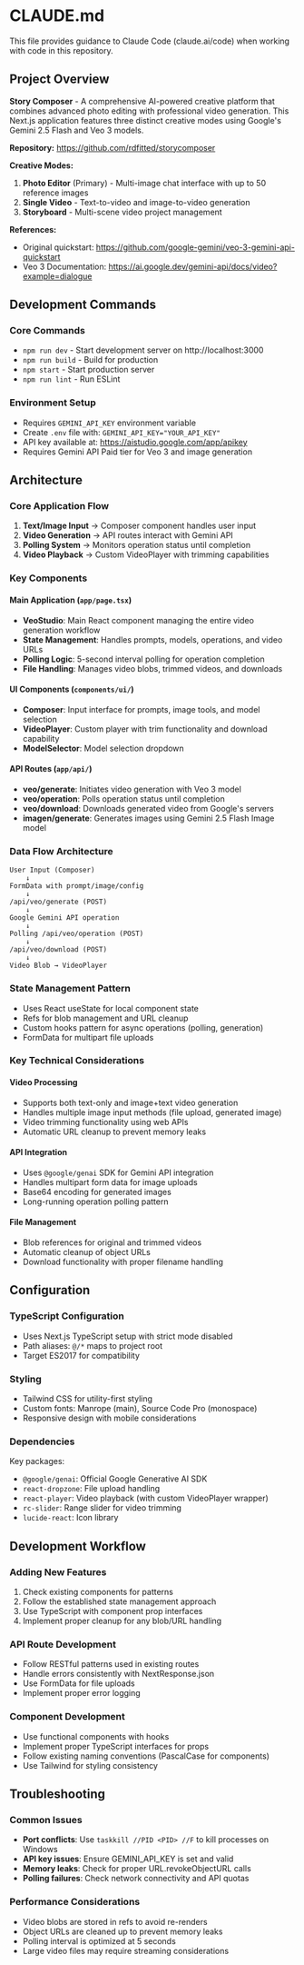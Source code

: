 # CLAUDE.md

This file provides guidance to Claude Code (claude.ai/code) when working with code in this repository.

## Project Overview

**Story Composer** - A comprehensive AI-powered creative platform that combines advanced photo editing with professional video generation. This Next.js application features three distinct creative modes using Google's Gemini 2.5 Flash and Veo 3 models.

**Repository:** https://github.com/rdfitted/storycomposer

**Creative Modes:**
1. **Photo Editor** (Primary) - Multi-image chat interface with up to 50 reference images
2. **Single Video** - Text-to-video and image-to-video generation  
3. **Storyboard** - Multi-scene video project management

**References:**
- Original quickstart: https://github.com/google-gemini/veo-3-gemini-api-quickstart
- Veo 3 Documentation: https://ai.google.dev/gemini-api/docs/video?example=dialogue

## Development Commands

### Core Commands
- `npm run dev` - Start development server on http://localhost:3000
- `npm run build` - Build for production
- `npm start` - Start production server
- `npm run lint` - Run ESLint

### Environment Setup
- Requires `GEMINI_API_KEY` environment variable
- Create `.env` file with: `GEMINI_API_KEY="YOUR_API_KEY"`
- API key available at: https://aistudio.google.com/app/apikey
- Requires Gemini API Paid tier for Veo 3 and image generation

## Architecture

### Core Application Flow
1. **Text/Image Input** → Composer component handles user input
2. **Video Generation** → API routes interact with Gemini API
3. **Polling System** → Monitors operation status until completion
4. **Video Playback** → Custom VideoPlayer with trimming capabilities

### Key Components

#### Main Application (`app/page.tsx`)
- **VeoStudio**: Main React component managing the entire video generation workflow
- **State Management**: Handles prompts, models, operations, and video URLs
- **Polling Logic**: 5-second interval polling for operation completion
- **File Handling**: Manages video blobs, trimmed videos, and downloads

#### UI Components (`components/ui/`)
- **Composer**: Input interface for prompts, image tools, and model selection
- **VideoPlayer**: Custom player with trim functionality and download capability
- **ModelSelector**: Model selection dropdown

#### API Routes (`app/api/`)
- **veo/generate**: Initiates video generation with Veo 3 model
- **veo/operation**: Polls operation status until completion
- **veo/download**: Downloads generated video from Google's servers
- **imagen/generate**: Generates images using Gemini 2.5 Flash Image model

### Data Flow Architecture

```
User Input (Composer) 
    ↓
FormData with prompt/image/config
    ↓
/api/veo/generate (POST)
    ↓
Google Gemini API operation
    ↓
Polling /api/veo/operation (POST)
    ↓
/api/veo/download (POST)
    ↓
Video Blob → VideoPlayer
```

### State Management Pattern
- Uses React useState for local component state
- Refs for blob management and URL cleanup
- Custom hooks pattern for async operations (polling, generation)
- FormData for multipart file uploads

### Key Technical Considerations

#### Video Processing
- Supports both text-only and image+text video generation
- Handles multiple image input methods (file upload, generated image)
- Video trimming functionality using web APIs
- Automatic URL cleanup to prevent memory leaks

#### API Integration
- Uses `@google/genai` SDK for Gemini API integration
- Handles multipart form data for image uploads
- Base64 encoding for generated images
- Long-running operation polling pattern

#### File Management
- Blob references for original and trimmed videos
- Automatic cleanup of object URLs
- Download functionality with proper filename handling

## Configuration

### TypeScript Configuration
- Uses Next.js TypeScript setup with strict mode disabled
- Path aliases: `@/*` maps to project root
- Target ES2017 for compatibility

### Styling
- Tailwind CSS for utility-first styling
- Custom fonts: Manrope (main), Source Code Pro (monospace)
- Responsive design with mobile considerations

### Dependencies
Key packages:
- `@google/genai`: Official Google Generative AI SDK
- `react-dropzone`: File upload handling
- `react-player`: Video playback (with custom VideoPlayer wrapper)
- `rc-slider`: Range slider for video trimming
- `lucide-react`: Icon library

## Development Workflow

### Adding New Features
1. Check existing components for patterns
2. Follow the established state management approach
3. Use TypeScript with component prop interfaces
4. Implement proper cleanup for any blob/URL handling

### API Route Development
- Follow RESTful patterns used in existing routes
- Handle errors consistently with NextResponse.json
- Use FormData for file uploads
- Implement proper error logging

### Component Development
- Use functional components with hooks
- Implement proper TypeScript interfaces for props
- Follow existing naming conventions (PascalCase for components)
- Use Tailwind for styling consistency

## Troubleshooting

### Common Issues
- **Port conflicts**: Use `taskkill //PID <PID> //F` to kill processes on Windows
- **API key issues**: Ensure GEMINI_API_KEY is set and valid
- **Memory leaks**: Check for proper URL.revokeObjectURL calls
- **Polling failures**: Check network connectivity and API quotas

### Performance Considerations
- Video blobs are stored in refs to avoid re-renders
- Object URLs are cleaned up to prevent memory leaks
- Polling interval is optimized at 5 seconds
- Large video files may require streaming considerations